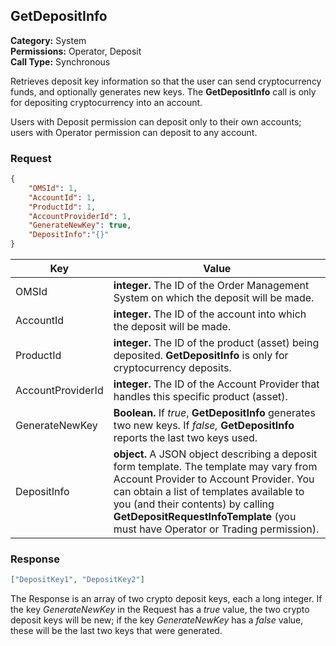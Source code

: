 ## GetDepositInfo

**Category:** System<br />**Permissions:** Operator, Deposit<br />**Call Type:** Synchronous

Retrieves deposit key information so that the user can send cryptocurrency funds, and optionally generates new keys. The **GetDepositInfo** call is only for depositing cryptocurrency into an account.

Users with Deposit permission can deposit only to their own accounts; users with Operator permission can deposit to any account.

### Request

```json
{
    "OMSId": 1,
    "AccountId": 1,
    "ProductId": 1,
    "AccountProviderId": 1,
    "GenerateNewKey": true,
    "DepositInfo":"{}"
}
```

| Key               | Value                                                        |
| ----------------- | ------------------------------------------------------------ |
| OMSId             | **integer.** The ID of the Order Management System on which the deposit will be made. |
| AccountId         | **integer.** The ID of the account into which the deposit will be made. |
| ProductId         | **integer.** The ID of the product (asset) being deposited. **GetDepositInfo** is only for cryptocurrency deposits. |
| AccountProviderId | **integer.** The ID of the Account Provider that handles this specific product (asset). |
| GenerateNewKey    | **Boolean.** If *true*, **GetDepositInfo** generates two new keys. If *false,* **GetDepositInfo** reports the last two keys used. |
| DepositInfo       | **object.** A JSON object describing a deposit form template. The template may vary from Account Provider to Account Provider. You can obtain a list of templates available to you (and their contents) by calling **GetDepositRequestInfoTemplate** (you must have Operator or Trading permission). |

### Response

```json
["DepositKey1", "DepositKey2"]
```

The Response is an array of two crypto deposit keys, each a long integer. If the key *GenerateNewKey* in the Request has a *true* value, the two crypto deposit keys will be new; if the key *GenerateNewKey* has a *false* value, these will be the last two keys that were generated. 
